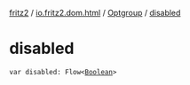 [fritz2](../../index.md) / [io.fritz2.dom.html](../index.md) / [Optgroup](index.md) / [disabled](./disabled.md)

# disabled

`var disabled: Flow<`[`Boolean`](https://kotlinlang.org/api/latest/jvm/stdlib/kotlin/-boolean/index.html)`>`